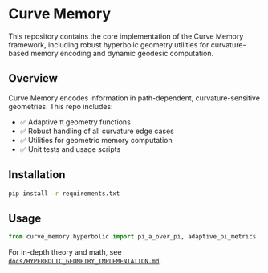 # Curve Memory

This repository contains the core implementation of the Curve Memory framework, including robust hyperbolic geometry utilities for curvature-based memory encoding and dynamic geodesic computation.

## Overview

Curve Memory encodes information in path-dependent, curvature-sensitive geometries. This repo includes:

- ✅ Adaptive π geometry functions
- ✅ Robust handling of all curvature edge cases
- ✅ Utilities for geometric memory computation
- ✅ Unit tests and usage scripts

## Installation

```bash
pip install -r requirements.txt
```

## Usage

```python
from curve_memory.hyperbolic import pi_a_over_pi, adaptive_pi_metrics
```

For in-depth theory and math, see [`docs/HYPERBOLIC_GEOMETRY_IMPLEMENTATION.md`](docs/HYPERBOLIC_GEOMETRY_IMPLEMENTATION.md).
